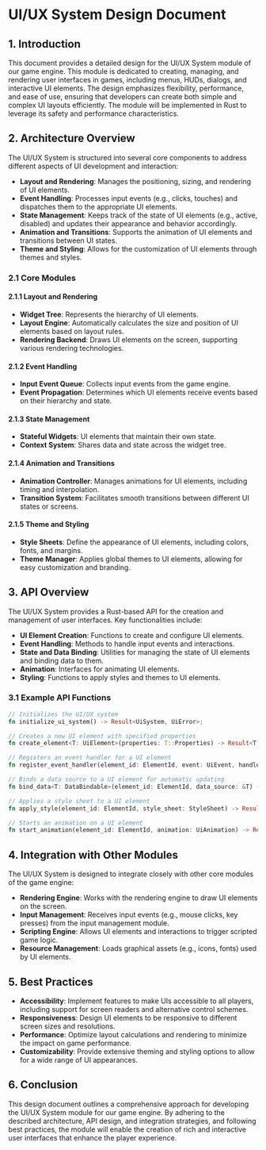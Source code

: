 # UI/UX System Design Document

## 1. Introduction

This document provides a detailed design for the UI/UX System module of our game engine. This module is dedicated to creating, managing, and rendering user interfaces in games, including menus, HUDs, dialogs, and interactive UI elements. The design emphasizes flexibility, performance, and ease of use, ensuring that developers can create both simple and complex UI layouts efficiently. The module will be implemented in Rust to leverage its safety and performance characteristics.

## 2. Architecture Overview

The UI/UX System is structured into several core components to address different aspects of UI development and interaction:

- **Layout and Rendering**: Manages the positioning, sizing, and rendering of UI elements.
- **Event Handling**: Processes input events (e.g., clicks, touches) and dispatches them to the appropriate UI elements.
- **State Management**: Keeps track of the state of UI elements (e.g., active, disabled) and updates their appearance and behavior accordingly.
- **Animation and Transitions**: Supports the animation of UI elements and transitions between UI states.
- **Theme and Styling**: Allows for the customization of UI elements through themes and styles.

### 2.1 Core Modules

#### 2.1.1 Layout and Rendering

- **Widget Tree**: Represents the hierarchy of UI elements.
- **Layout Engine**: Automatically calculates the size and position of UI elements based on layout rules.
- **Rendering Backend**: Draws UI elements on the screen, supporting various rendering technologies.

#### 2.1.2 Event Handling

- **Input Event Queue**: Collects input events from the game engine.
- **Event Propagation**: Determines which UI elements receive events based on their hierarchy and state.

#### 2.1.3 State Management

- **Stateful Widgets**: UI elements that maintain their own state.
- **Context System**: Shares data and state across the widget tree.

#### 2.1.4 Animation and Transitions

- **Animation Controller**: Manages animations for UI elements, including timing and interpolation.
- **Transition System**: Facilitates smooth transitions between different UI states or screens.

#### 2.1.5 Theme and Styling

- **Style Sheets**: Define the appearance of UI elements, including colors, fonts, and margins.
- **Theme Manager**: Applies global themes to UI elements, allowing for easy customization and branding.

## 3. API Overview

The UI/UX System provides a Rust-based API for the creation and management of user interfaces. Key functionalities include:

- **UI Element Creation**: Functions to create and configure UI elements.
- **Event Handling**: Methods to handle input events and interactions.
- **State and Data Binding**: Utilities for managing the state of UI elements and binding data to them.
- **Animation**: Interfaces for animating UI elements.
- **Styling**: Functions to apply styles and themes to UI elements.

### 3.1 Example API Functions

```rust
// Initializes the UI/UX system
fn initialize_ui_system() -> Result<UiSystem, UiError>;

// Creates a new UI element with specified properties
fn create_element<T: UiElement>(properties: T::Properties) -> Result<T, UiError>;

// Registers an event handler for a UI element
fn register_event_handler(element_id: ElementId, event: UiEvent, handler: EventHandler) -> Result<(), UiError>;

// Binds a data source to a UI element for automatic updating
fn bind_data<T: DataBindable>(element_id: ElementId, data_source: &T) -> Result<(), UiError>;

// Applies a style sheet to a UI element
fn apply_style(element_id: ElementId, style_sheet: StyleSheet) -> Result<(), UiError>;

// Starts an animation on a UI element
fn start_animation(element_id: ElementId, animation: UiAnimation) -> Result<(), UiError>;
```

## 4. Integration with Other Modules

The UI/UX System is designed to integrate closely with other core modules of the game engine:

- **Rendering Engine**: Works with the rendering engine to draw UI elements on the screen.
- **Input Management**: Receives input events (e.g., mouse clicks, key presses) from the input management module.
- **Scripting Engine**: Allows UI elements and interactions to trigger scripted game logic.
- **Resource Management**: Loads graphical assets (e.g., icons, fonts) used by UI elements.

## 5. Best Practices

- **Accessibility**: Implement features to make UIs accessible to all players, including support for screen readers and alternative control schemes.
- **Responsiveness**: Design UI elements to be responsive to different screen sizes and resolutions.
- **Performance**: Optimize layout calculations and rendering to minimize the impact on game performance.
- **Customizability**: Provide extensive theming and styling options to allow for a wide range of UI appearances.

## 6. Conclusion

This design document outlines a comprehensive approach for developing the UI/UX System module for our game engine. By adhering to the described architecture, API design, and integration strategies, and following best practices, the module will enable the creation of rich and interactive user interfaces that enhance the player experience.

